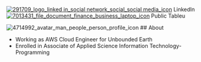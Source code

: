 [1]: https://www.linkedin.com/in/john-rivero-233507181/
[2]: https://public.tableau.com/app/profile/john.r6470

[![291709_logo_linked in_social network_social_social media_icon](https://user-images.githubusercontent.com/81208412/215140165-c1ba8555-e0c9-4663-ac12-4fc25a59ea41.png)][1] LinkedIn [![7013431_file_document_finance_business_laptop_icon](https://user-images.githubusercontent.com/81208412/215141994-1d4feb36-605b-49a0-abe1-7bf20a6237ca.png)][2] Public Tableu

![4714992_avatar_man_people_person_profile_icon](https://user-images.githubusercontent.com/81208412/215143847-ea2e99f6-5566-497f-ac8e-3b7ca6ad60e8.png) ## About <br>
- Working as AWS Cloud Engineer for Unbounded Earth
- Enrolled in Associate of Applied Science Information Technology-Programming

